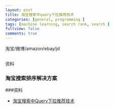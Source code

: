 ```yaml
---
layout: post
title: 淘宝搜索中query下拉推荐技术
categories: [general, programming ]
tags: [machine learning, search rank, search ]
fullview: false
comments: true
---
```


淘宝/微博/amazon/ebay/jd


```
```

资料

### 淘宝搜索排序解决方案



###资料

- [淘宝搜索中Query下拉推荐技术](http://itindex.net/detail/45208-淘宝-搜索-query)
